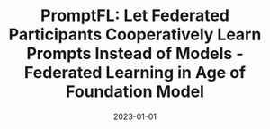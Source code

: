 ---
title: "PromptFL: Let Federated Participants Cooperatively Learn Prompts Instead of Models - Federated Learning in Age of Foundation Model"
authors:
- Tao Guo
- Song Guo
- Junxiao Wang
- Wenchao Xu


date: "2023-01-01"
# doi: "10.1109/TNSE.2022.3141728"

# Publication type.
# 1 = Conference paper; 2 = Journal article;
# 3 = Preprint Paper; 4 = Report; 5 = Book; 6 = Book section;
# 7 = Thesis; 8 = Patent
publication_types: ["2"]

# Publication name and optional abbreviated publication name.
publication: IEEE Transactions on Mobile Computing (TMC) (CCF-A)
# publication_short: "TCOM (CCF-B)"

url_pdf: https://ieeexplore.ieee.org/stamp/stamp.jsp?arnumber=10210127
# url_code: ''
# url_dataset: ''
# url_poster: ''
# url_project: ''
# url_slides: ''
# url_video: ''

---
